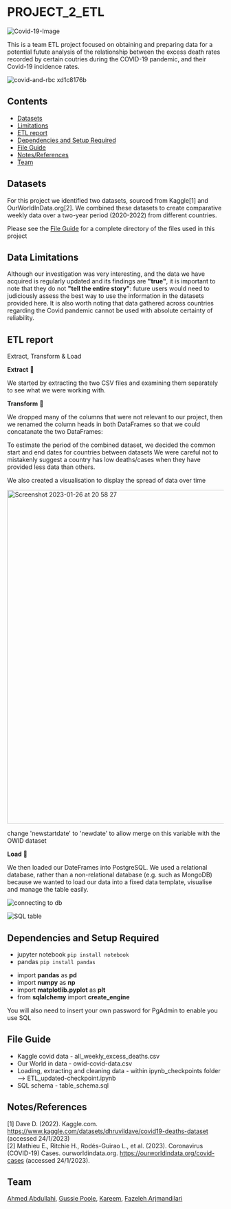 # PROJECT_2_ETL
![Covid-19-Image](https://user-images.githubusercontent.com/115706722/214872996-5228129b-827e-46d6-b84f-87f859921b3f.jpg)


This is a team ETL project focused on obtaining and preparing data for a potential futute analysis of the relationship between the excess death rates recorded by certain coutries during the COVID-19 pandemic, and their Covid-19 incidence rates. 


![covid-and-rbc xd1c8176b](https://user-images.githubusercontent.com/115706722/214858201-ab241306-e267-4f41-96dc-cbcd44e1a4e1.jpg)


## Contents

* [Datasets](#dataset-header)
* [Limitations](#limitations-header)
* [ETL report](#ETL-header)
* [Dependencies and Setup Required](#dependencies-header)
* [File Guide](#file-header)
* [Notes/References](#notes-header)
* [Team](#team-header)


## <a id="dataset-header"></a>Datasets

For this project we identified two datasets, sourced from Kaggle[1] and OurWorldInData.org[2]. We combined these datasets to create comparative weekly data over a two-year period (2020-2022) from different countries.

Please see the [File Guide](#file-header) for a complete directory of the files used in this project

## <a id="limitations-header">Data Limitations
Although our investigation was very interesting, and the data we have acquired is regularly updated and its findings are **"true"**, it is important to note that they do not **"tell the entire story"**: future users would need to judiciously assess the best way to use the information in the datasets provided here. It is also worth noting that data gathered across countries regarding the Covid pandemic cannot be used with absolute certainty of reliability.


## <a id="ETL-header"></a>ETL report
 Extract, Transform & Load
 
 **Extract** 📂
 
We started by extracting the two CSV files and examining them separately to see what we were working with.

**Transform** 🧹

We dropped many of the columns that were not relevant to our project, then we renamed the column heads in both DataFrames so that we could concatanate the two DataFrames:

To estimate the period of the combined dataset, we decided the common start and end dates for countries between datasets 
We were careful not to mistakenly suggest a country has low deaths/cases when they have provided less data than others.

We also created a visualisation to display the spread of data over time 

 
 <img width="774" alt="Screenshot 2023-01-26 at 20 58 27" src="https://user-images.githubusercontent.com/115706722/214949142-d1886845-9493-4665-b457-c08ea9d7123a.png">

change 'newstartdate' to 'newdate' to allow merge on this variable with the OWID dataset


**Load** 📠
 
We then loaded our DateFrames into PostgreSQL. We used  a relational database, rather than a non-relational database (e.g. such as MongoDB) because we wanted to load our data into a fixed data template, visualise and manage the table easily.


![connecting to db](https://user-images.githubusercontent.com/115706722/214947386-026b1d87-4909-4f10-ad7a-b977c8ab8150.png)
 
![SQL table](https://user-images.githubusercontent.com/115706722/214947406-8f8210da-ce72-4afe-a4d8-e781cda1da9d.png)

## <a id="dependencies-header"></a>Dependencies and Setup Required

* jupyter notebook `pip install notebook`
* pandas `pip install pandas`

- import **pandas** as **pd**
- import **numpy** as **np**
- import **matplotlib.pyplot** as **plt**
- from **sqlalchemy** import **create_engine**

You will also need to insert your own password for PgAdmin to enable you use SQL


## <a id="file-header"></a>**File Guide**

 - Kaggle covid data -  all_weekly_excess_deaths.csv
 - Our World in data - owid-covid-data.csv
 - Loading, extracting and cleaning data - within ipynb_checkpoints folder --> ETL_updated-checkpoint.ipynb
 - SQL schema - table_schema.sql
 
## <a id="notes-header"></a>**Notes/References**


[1] Dave D. (2022). Kaggle.com. https://www.kaggle.com/datasets/dhruvildave/covid19-deaths-dataset (accessed 24/1/2023)  
[2] Mathieu E., Ritchie H., Rodés-Guirao L., et al. (2023). Coronavirus (COVID-19) Cases. ourworldindata.org. https://ourworldindata.org/covid-cases (accessed 24/1/2023).


## <a id="team-header"></a> Team
[Ahmed Abdullahi](https://github.com/Ahmedabdullahi1),
[Gussie Poole](https://github.com/gussiepoole),
[Kareem](https://github.com/a-kareem),
[Fazeleh Arjmandilari](https://github.com/FazelehA)

